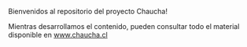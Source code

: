 Bienvenidos al repositorio del proyecto Chaucha!

Mientras desarrollamos el contenido, pueden consultar todo el material disponible en www.chaucha.cl 

